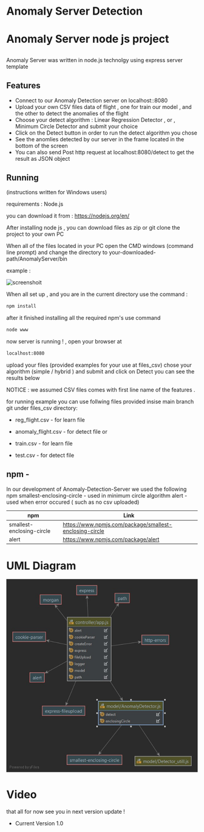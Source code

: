 # Anomaly Server Detection



# Anomaly Server node js project
## 

Anomaly Server was written in node.js technolgy using express server template




## Features

- Connect to our Anomaly Detection server on localhost::8080
- Upload your own CSV files data of flight , one for train our model , and the other to detect the anomalies of the flight
- Choose your detect algorithm :
 Linear Regression Detector , or , Minimum Circle Detector and submit your choice
- Click on the Detect button in order to run the detect algorithm you chose
- See the anomlies detected by our server in the frame located in the bottom of the screen
- You can also send Post http request at localhost:8080/detect to get the result as JSON object







## Running
(instructions written for Windows users)

requirements : Node.js 

you can download it from : https://nodejs.org/en/

After installing node js , you can download files as zip or git clone the project to your own PC

When all of the files located in your PC open the CMD windows (command line prompt) and change the directory to your-downloaded-path/AnomalyServer/bin

example :


![screenshoit](https://user-images.githubusercontent.com/64739791/119964278-b7e09f00-bfb1-11eb-917a-3a29bfc76b70.png)

When all set up , and you are in the current directory use the command :

```bash
npm install
```
after it finished installing all the required npm's use command

```bash
node www
```
now server is running ! , open your browser at 

```bash
localhost:8080
```
upload your files (provided examples for your use at files_csv) 
chose your algorithm (simple / hybrid ) and submit
and click on Detect 
you can see the results below

 NOTICE : we assumed CSV files comes with first line name of the features .

for running example you can use follwing files provided insise main branch git under files_csv directory: 

* reg_flight.csv - for learn file
* anomaly_flight.csv - for detect file
or 

* train.csv - for learn file
* test.csv - for detect file

## npm  -

In our development of Anomaly-Detection-Server
we used the following npm
smallest-enclosing-circle - used in minimum circle algorithm
alert - used when error occured ( such as no csv uploaded) 


| npm | Link |
| ------ | ------ |
| smallest-enclosing-circle |https://www.npmjs.com/package/smallest-enclosing-circle |
| alert | https://www.npmjs.com/package/alert



# UML Diagram 

![alt text](uml.jpeg)

# Video 



that all for now see you in next version update !

* Current Version 1.0 








